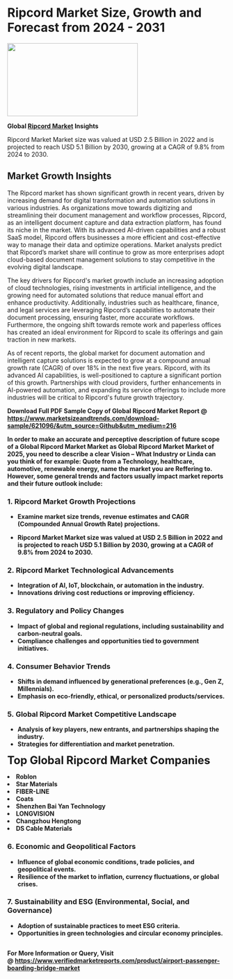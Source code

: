 <H1>Ripcord Market Size, Growth and Forecast from 2024 - 2031</H1><img class="aligncenter size-medium wp-image-584254" src="https://thirdeyenews.in/wp-content/uploads/2024/09/Global-Market-Research-300x168.jpeg" alt="" width="300" height="168" /><p><strong>Global&nbsp;<a href="https://www.marketsizeandtrends.com/download-sample/621096/&amp;utm_source=Github&utm_medium=216">Ripcord Market</a> Insights</strong></p><p>Ripcord Market Market size was valued at USD 2.5 Billion in 2022 and is projected to reach USD 5.1 Billion by 2030, growing at a CAGR of 9.8% from 2024 to 2030.</p><p><h2>Market Growth Insights</h2> <p>The Ripcord market has shown significant growth in recent years, driven by increasing demand for digital transformation and automation solutions in various industries. As organizations move towards digitizing and streamlining their document management and workflow processes, Ripcord, as an intelligent document capture and data extraction platform, has found its niche in the market. With its advanced AI-driven capabilities and a robust SaaS model, Ripcord offers businesses a more efficient and cost-effective way to manage their data and optimize operations. Market analysts predict that Ripcord’s market share will continue to grow as more enterprises adopt cloud-based document management solutions to stay competitive in the evolving digital landscape.</p> <p><strong></strong></p> <p>The key drivers for Ripcord's market growth include an increasing adoption of cloud technologies, rising investments in artificial intelligence, and the growing need for automated solutions that reduce manual effort and enhance productivity. Additionally, industries such as healthcare, finance, and legal services are leveraging Ripcord’s capabilities to automate their document processing, ensuring faster, more accurate workflows. Furthermore, the ongoing shift towards remote work and paperless offices has created an ideal environment for Ripcord to scale its offerings and gain traction in new markets.</p> <p>As of recent reports, the global market for document automation and intelligent capture solutions is expected to grow at a compound annual growth rate (CAGR) of over 18% in the next five years. Ripcord, with its advanced AI capabilities, is well-positioned to capture a significant portion of this growth. Partnerships with cloud providers, further enhancements in AI-powered automation, and expanding its service offerings to include more industries will be critical to Ripcord's future growth trajectory.</p> <p><strong></p><p><span class=""><strong>Download Full PDF Sample Copy of Global Ripcord Market Report</strong> @ <a href="https://www.marketsizeandtrends.com/download-sample/621096/&amp;utm_source=Github&utm_medium=216" target="_blank">https://www.marketsizeandtrends.com/download-sample/621096/&amp;utm_source=Github&utm_medium=216</a></span></p><p>In order to make an accurate and perceptive description of future scope of a Global&nbsp;Ripcord Market Market as Global&nbsp;Ripcord Market Market of 2025, you need to describe a clear Vision &ndash; What Industry or Linda can you think of for example: Quote from a Technology, healthcare, automotive, renewable energy, name the market you are Reffering to. However, some general trends and factors usually impact market reports and their future outlook include:</p><h3>1.&nbsp;<strong>Ripcord Market Growth Projections</strong></h3><ul><li>Examine market size trends, revenue estimates and CAGR (Compounded Annual Growth Rate) projections.</li><li><p>Ripcord Market Market size was valued at USD 2.5 Billion in 2022 and is projected to reach USD 5.1 Billion by 2030, growing at a CAGR of 9.8% from 2024 to 2030.</p></li></ul><h3>2.&nbsp;<strong>Ripcord Market Technological Advancements</strong></h3><ul><li>Integration of AI, IoT, blockchain, or automation in the industry.</li><li>Innovations driving cost reductions or improving efficiency.</li></ul><h3>3.&nbsp;<strong>Regulatory and Policy Changes</strong></h3><ul><li>Impact of global and regional regulations, including sustainability and carbon-neutral goals.</li><li>Compliance challenges and opportunities tied to government initiatives.</li></ul><h3>4.&nbsp;<strong>Consumer Behavior Trends</strong></h3><ul><li>Shifts in demand influenced by generational preferences (e.g., Gen Z, Millennials).</li><li>Emphasis on eco-friendly, ethical, or personalized products/services.</li></ul><h3>5.&nbsp;<strong>Global Ripcord Market Competitive Landscape</strong></h3><ul><li>Analysis of key players, new entrants, and partnerships shaping the industry.</li><li>Strategies for differentiation and market penetration.</li></ul><p data-pm-slice="1 1 []"><span style="color: inherit; font-family: inherit; font-size: 25px;">Top Global Ripcord Market Companies</span></p><div class="" data-test-id=""><p><li>Roblon</li><li> Star Materials</li><li> FIBER-LINE</li><li> Coats</li><li> Shenzhen Bai Yan Technology</li><li> LONGVISION</li><li> Changzhou Hengtong</li><li> DS Cable Materials</li></p></div><h3>6.&nbsp;<strong>Economic and Geopolitical Factors</strong></h3><ul><li>Influence of global economic conditions, trade policies, and geopolitical events.</li><li>Resilience of the market to inflation, currency fluctuations, or global crises.</li></ul><h3>7.&nbsp;<strong>Sustainability and ESG (Environmental, Social, and Governance)</strong></h3><ul><li>Adoption of sustainable practices to meet ESG criteria.</li><li>Opportunities in green technologies and circular economy principles.</li></ul><h2><strong style="font-size: 14px;">For More Information or Query, Visit @&nbsp;</strong><a style="background-color: #ffffff; font-size: 14px;" href="https://www.marketsizeandtrends.com/report/ripcord-market/" target="_blank">https://www.verifiedmarketreports.com/product/airport-passenger-boarding-bridge-market</a></h2>
